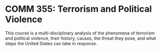 # COMM 355: Terrorism and Political Violence

This course is a multi-disciplinary analysis of the phenomena of terrorism and political violence, their history, causes, the threat they pose, and what steps the United States can take in response.